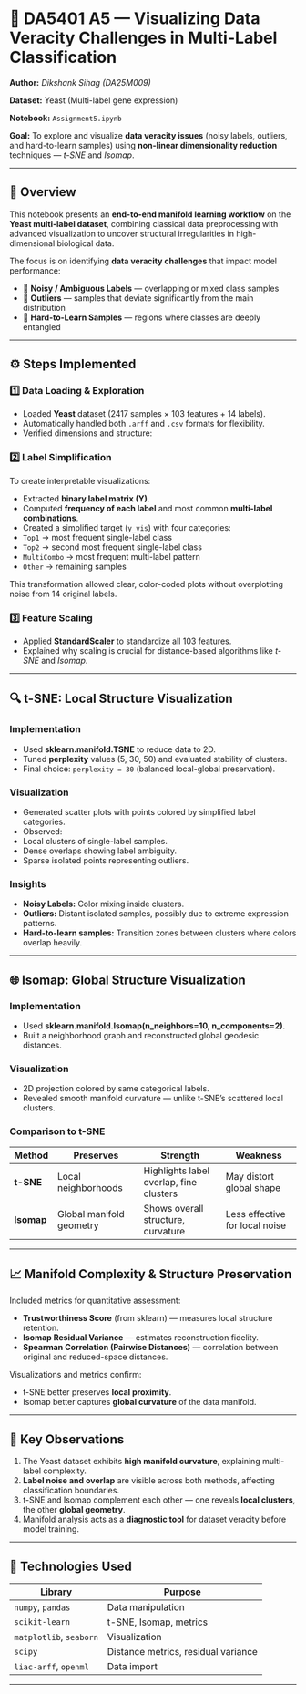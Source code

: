 # 🧬 DA5401 A5 — Visualizing Data Veracity Challenges in Multi-Label Classification

**Author:** *Dikshank Sihag (DA25M009)* 

**Dataset:** Yeast (Multi-label gene expression)  

**Notebook:** `Assignment5.ipynb`  

**Goal:** To explore and visualize **data veracity issues** (noisy labels, outliers, and hard-to-learn samples) using **non-linear dimensionality reduction** techniques — *t-SNE* and *Isomap*.

---

## 📘 Overview

This notebook presents an **end-to-end manifold learning workflow** on the **Yeast multi-label dataset**, combining classical data preprocessing with advanced visualization to uncover structural irregularities in high-dimensional biological data.

The focus is on identifying **data veracity challenges** that impact model performance:
- 🧩 **Noisy / Ambiguous Labels** — overlapping or mixed class samples  
- 🚨 **Outliers** — samples that deviate significantly from the main distribution  
- 🎯 **Hard-to-Learn Samples** — regions where classes are deeply entangled  

---

## ⚙️ Steps Implemented

### 1️⃣ Data Loading & Exploration
- Loaded **Yeast** dataset (2417 samples × 103 features + 14 labels).  
- Automatically handled both `.arff` and `.csv` formats for flexibility.  
- Verified dimensions and structure:  


### 2️⃣ Label Simplification
To create interpretable visualizations:
- Extracted **binary label matrix (Y)**.  
- Computed **frequency of each label** and most common **multi-label combinations**.  
- Created a simplified target (`y_vis`) with four categories:
- `Top1` → most frequent single-label class  
- `Top2` → second most frequent single-label class  
- `MultiCombo` → most frequent multi-label pattern  
- `Other` → remaining samples  

This transformation allowed clear, color-coded plots without overplotting noise from 14 original labels.

### 3️⃣ Feature Scaling
- Applied **StandardScaler** to standardize all 103 features.  
- Explained why scaling is crucial for distance-based algorithms like *t-SNE* and *Isomap*.

---

## 🔍 t-SNE: Local Structure Visualization

### Implementation
- Used **sklearn.manifold.TSNE** to reduce data to 2D.  
- Tuned **perplexity** values (5, 30, 50) and evaluated stability of clusters.  
- Final choice: `perplexity = 30` (balanced local-global preservation).  

### Visualization
- Generated scatter plots with points colored by simplified label categories.  
- Observed:
- Local clusters of single-label samples.
- Dense overlaps showing label ambiguity.
- Sparse isolated points representing outliers.

### Insights
- **Noisy Labels:** Color mixing inside clusters.  
- **Outliers:** Distant isolated samples, possibly due to extreme expression patterns.  
- **Hard-to-learn samples:** Transition zones between clusters where colors overlap heavily.  

---

## 🌐 Isomap: Global Structure Visualization

### Implementation
- Used **sklearn.manifold.Isomap(n_neighbors=10, n_components=2)**.  
- Built a neighborhood graph and reconstructed global geodesic distances.  

### Visualization
- 2D projection colored by same categorical labels.  
- Revealed smooth manifold curvature — unlike t-SNE’s scattered local clusters.  

### Comparison to t-SNE
| Method | Preserves | Strength | Weakness |
|--------|------------|-----------|-----------|
| **t-SNE** | Local neighborhoods | Highlights label overlap, fine clusters | May distort global shape |
| **Isomap** | Global manifold geometry | Shows overall structure, curvature | Less effective for local noise |

---

## 📈 Manifold Complexity & Structure Preservation

Included metrics for quantitative assessment:
- **Trustworthiness Score** (from sklearn) — measures local structure retention.  
- **Isomap Residual Variance** — estimates reconstruction fidelity.  
- **Spearman Correlation (Pairwise Distances)** — correlation between original and reduced-space distances.

Visualizations and metrics confirm:
- t-SNE better preserves **local proximity**.
- Isomap better captures **global curvature** of the data manifold.

---

## 🧠 Key Observations

1. The Yeast dataset exhibits **high manifold curvature**, explaining multi-label complexity.  
2. **Label noise and overlap** are visible across both methods, affecting classification boundaries.  
3. t-SNE and Isomap complement each other — one reveals **local clusters**, the other **global geometry**.  
4. Manifold analysis acts as a **diagnostic tool** for dataset veracity before model training.

---

## 🧩 Technologies Used

| Library | Purpose |
|----------|----------|
| `numpy`, `pandas` | Data manipulation |
| `scikit-learn` | t-SNE, Isomap, metrics |
| `matplotlib`, `seaborn` | Visualization |
| `scipy` | Distance metrics, residual variance |
| `liac-arff`, `openml` | Data import |

---
